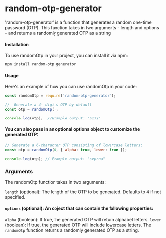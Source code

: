# random-otp-generator

'random-otp-generator' is a function that generates a random one-time password (OTP). This function takes in two arguments - length and options - and returns a randomly generated OTP as a string.

#### Installation
To use randomOtp in your project, you can install it via npm: 
````Javascript 
npm install random-otp-generator
````


#### Usage
Here's an example of how you can use randomOtp in your code:

```` Javascript
const randomOtp = require('random-otp-generator');

//  Generate a 4- digits OTP by default
const otp = randomOtp();

console.log(otp);  //Example output: "5172"

````

#### You can also pass in an optional options object to customize the generated OTP:

````Javascript
// Generate a 6-character OTP consisting of lowercase letters;
const otp = randomOtp(6, { alpha: true, lower: true });

console.log(otp); // Example output: "svprna" 
````

### Arguments
The randomOtp function takes in two arguments:

```length``` (optional): The length of the OTP to be generated. Defaults to 4 if not specified.
#### `options` (optional): An object that can contain the following properties:

```alpha``` (boolean): If true, the generated OTP will return alphabet letters.
```lower``` (boolean): If true, the generated OTP will include lowercase letters.
The `randomOtp` function returns a randomly generated OTP as a string.
